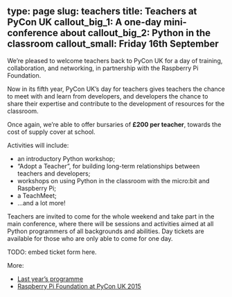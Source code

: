 type: page
slug: teachers
title: Teachers at PyCon UK
callout_big_1: A one-day mini-conference about
callout_big_2: Python in the classroom
callout_small: Friday 16th September
---

We&rsquo;re pleased to welcome teachers back to PyCon UK for a day of training,
collaboration, and networking, in partnership with the Raspberry Pi Foundation.

Now in its fifth year, PyCon UK&rsquo;s day for teachers gives teachers the
chance to meet with and learn from developers, and developers the chance to
share their expertise and contribute to the development of resources for the
classroom.

Once again, we&rsquo;re able to offer bursaries of **&pound;200 per teacher**,
towards the cost of supply cover at school.

Activities will include:

 * an introductory Python workshop;
 * &ldquo;Adopt a Teacher&rdquo;, for building long-term relationships between
   teachers and developers;
 * workshops on using Python in the classroom with the micro:bit and Raspberry
   Pi;
 * a TeachMeet;
 * ...and a lot more!

Teachers are invited to come for the whole weekend and take part in the main
conference, where there will be sessions and activities aimed at all Python
programmers of all backgrounds and abilities.  Day tickets are available for
those who are only able to come for one day.

TODO: embed ticket form here.

More:

 * [Last year&rsquo;s programme](http://2015.pyconuk.org/education/#teachers)
 * [Raspberry Pi Foundation at PyCon UK 2015](https://www.raspberrypi.org/blog/kids-teachers-developers-pyconuk-2015/)
